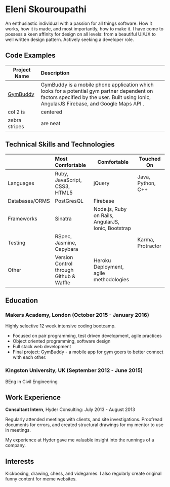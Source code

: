 # Eleni Skouroupathi

An enthusiastic individual with a passion for all things software. How it works, how it is made, and most importantly, how to make it. I have come to possess a keen affinity for design on all levels: from a beautiful UI/UX to well written design pattern. Actively seeking a developer role.

## Code Examples

| Project Name | Description  |
| ------------ |:------------ |
| [GymBuddy](https://github.com/ChukaEbi/GymBuddy)| GymBuddy is a mobile phone application which looks for a potential gym partner dependent on factors specified by the user. Built using Ionic, AngularJS Firebase, and Google Maps API .|
| col 2 is     | centered     |
| zebra stripes| are neat     |

## Technical Skills and Technologies

|               | Most Comfortable             | Comfortable | Touched On       |
| ------------- |:---------------------------- | ----------- | ---------------  |
| Languages     | Ruby, JavaScript, CSS3, HTML5| jQuery      | Java, Python, C++|
| Databases/ORMS| PostGresQL                   | Firebase    |                  |
| Frameworks    | Sinatra                      | Node.js, Ruby on Rails, AngularJS, Ionic, Bootstrap|            |
| Testing       | RSpec, Jasmine, Capybara         |           | Karma, Protractor|
| Other         | Version Control through Github & Waffle        | Heroku Deployment, agile methodologies     |            |

## Education

### Makers Academy, London (October 2015 - January 2016)

Highly selective 12 week intensive coding bootcamp.

* Focused on pair programming, test driven development, agile practices
* Object oriented programming, software design
* Full stack web development
* Final project: GymBuddy - a mobile app for gym goers to better connect with each other.

### Kingston University, UK (September 2012 - June 2015)

BEng in Civil Engineering

## Work Experience

**Consultant Intern**, Hyder Consulting: July 2013 - August 2013

Regularly attended meetings with clients, and site investigations. Proofread documents for errors, and created structural drawings for my mentor to use in meetings.

My experience at Hyder gave me valuable insight into the runnings of a company.

## Interests

Kickboxing, drawing, chess, and videgames. I also regularly create original funny content for meme websites.